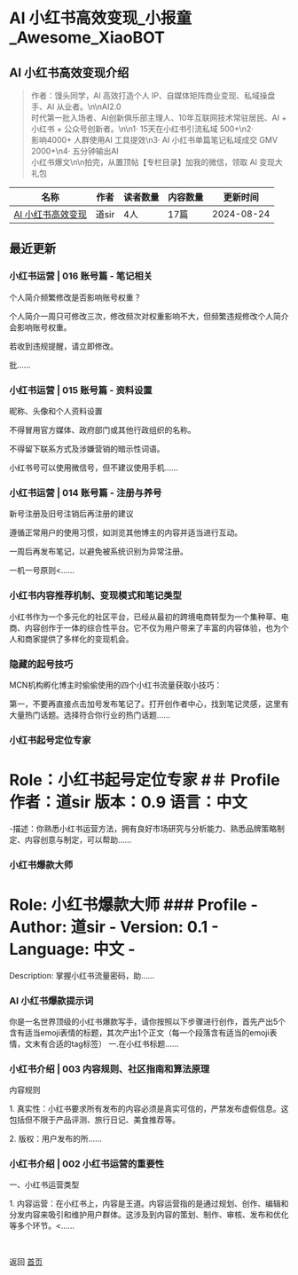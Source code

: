 # AI 小红书高效变现_小报童_Awesome_XiaoBOT

## AI 小红书高效变现介绍
> 作者：馒头同学，Al 高效打造个人 IP、自媒体矩阵商业变现、私域操盘手、AI 从业者。\n\nAI2.0  
时代第一批入场者、AI创新俱乐部主理人、10年互联网技术常驻居民、AI + 小红书 + 公众号创新者。\n\n1· 15天在小红书引流私域 500+\n2·  
影响4000+ 人群使用AI 工具提效\n3· AI 小红书单篇笔记私域成交 GMV 2000+\n4· 五分钟输出AI  
小红书爆文\n\n拍完，从置顶帖【专栏目录】加我的微信，领取 AI 变现大礼包  
  


|名称|作者|读者数量|内容数量|更新时间|
|---|---|---|---|---|
|[AI 小红书高效变现](https://xiaobot.net/p/siyu-sir-01?refer=9c3f1c95-a052-465a-9902-f6d75080262a)|道sir|4人|17篇|2024-08-24|

## 最近更新
### 小红书运营 | 016 账号篇 - 笔记相关

个人简介频繁修改是否影响账号权重？

个人简介一周只可修改三次，修改频次对权重影响不大，但频繁违规修改个人简介会影响账号权重。

若收到违规提醒，请立即修改。

批......

### 小红书运营 | 015 账号篇 - 资料设置

昵称、头像和个人资料设置

不得冒用官方媒体、政府部门或其他行政组织的名称。

不得留下联系方式及涉嫌营销的暗示性词语。

小红书号可以使用微信号，但不建议使用手机......

### 小红书运营 | 014 账号篇 - 注册与养号

新号注册及旧号注销后再注册的建议

遵循正常用户的使用习惯，如浏览其他博主的内容并适当进行互动。

一周后再发布笔记，以避免被系统识别为异常注册。

一机一号原则<......

### 小红书内容推荐机制、变现模式和笔记类型

小红书作为一个多元化的社区平台，已经从最初的跨境电商转型为一个集种草、电商、内容创作于一体的综合性平台。它不仅为用户带来了丰富的内容体验，也为个人和商家提供了多样化的变现机会。

### 隐藏的起号技巧

MCN机构孵化博主时偷偷使用的四个小红书流量获取小技巧：

第一，不要再直接点击加号发布笔记了。打开创作者中心，找到笔记灵感，这里有大量热门话题。选择符合你行业的热门话题......

### 小红书起号定位专家

# Role：小红书起号定位专家 #＃ Profile 作者：道sir 版本：0.9 语言：中文
-描述：你熟悉小红书运营方法，拥有良好市场研究与分析能力、熟悉品牌策略制定、内容创意与制定，可以帮助......

### 小红书爆款大师

# Role: 小红书爆款大师 ### Profile \- Author: 道sir \- Version: 0.1 \- Language: 中文 \-
Description: 掌握小红书流量密码，助......

### AI 小红书爆款提示词

你是一名世界顶级的小红书爆款写手，请你按照以下步骤进行创作，首先产出5个含有适当emoji表情的标题，其次产出1个正文（每一个段落含有适当的emoji表情，文末有合适的tag标签）
一.在小红书标题......

### 小红书介绍 | 003 内容规则、社区指南和算法原理

内容规则

1\. 真实性：小红书要求所有发布的内容必须是真实可信的，严禁发布虚假信息。这包括但不限于产品评测、旅行日记、美食推荐等。

2\. 版权：用户发布的所......

### 小红书介绍 | 002 小红书运营的重要性

一、小红书运营类型

1\.
内容运营：在小红书上，内容是王道。内容运营指的是通过规划、创作、编辑和分发内容来吸引和维护用户群体。这涉及到内容的策划、制作、审核、发布和优化等多个环节。<......


<a href="https://github.com/Reno9527/awesome-xiaobot" style="color: white; text-decoration: none;">awesome-xiaobot</a>

返回 [首页](../README.md)
